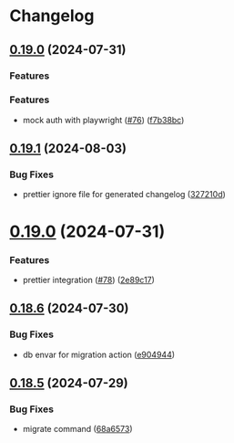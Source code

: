 # Changelog 

## [0.19.0](https://github.com/EddieHubCommunity/HealthCheck/compare/v0.18.6...v0.19.0) (2024-07-31)

### Features

### Features

* mock auth with playwright ([#76](https://github.com/EddieHubCommunity/HealthCheck/issues/76)) ([f7b38bc](https://github.com/EddieHubCommunity/HealthCheck/commit/f7b38bca1d7ef2c3541bceb5e864299ce93b7524))


## [0.19.1](https://github.com/EddieHubCommunity/HealthCheck/compare/v0.19.0...v0.19.1) (2024-08-03)

### Bug Fixes

* prettier ignore file for generated changelog ([327210d](https://github.com/EddieHubCommunity/HealthCheck/commit/327210d849071e730fff562043e840a19cc90b60))


# [0.19.0](https://github.com/EddieHubCommunity/HealthCheck/compare/v0.18.6...v0.19.0) (2024-07-31)


### Features

* prettier integration ([#78](https://github.com/EddieHubCommunity/HealthCheck/issues/78)) ([2e89c17](https://github.com/EddieHubCommunity/HealthCheck/commit/2e89c1767330ab6d5162cab1cd20746c8625bc79))


## [0.18.6](https://github.com/EddieHubCommunity/HealthCheck/compare/v0.18.5...v0.18.6) (2024-07-30)

### Bug Fixes

* db envar for migration action ([e904944](https://github.com/EddieHubCommunity/HealthCheck/commit/e904944e725da137e73fa6ec9408a1354338bbef))



## [0.18.5](https://github.com/EddieHubCommunity/HealthCheck/compare/v0.18.4...v0.18.5) (2024-07-29)

### Bug Fixes

* migrate command ([68a6573](https://github.com/EddieHubCommunity/HealthCheck/commit/68a6573889823dbd0a3d84593e01dd229ca40de3))


